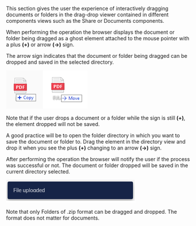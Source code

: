 This section gives the user the experience of interactively dragging documents or folders in the drag-drop viewer contained in different components views such as the Share or Documents components.

When performing the operation the browser displays the document or folder being dragged as a ghost element attached to the mouse pointer with a plus **(+)** or arrow **(->)** sign.

The arrow sign indicates that the document or folder being dragged can be dropped and saved in the selected directory.

![/en/attachments/51.png](/en/attachments/51.png)![/en/attachments/49.png](/en/attachments/49.png)

Note that if the user drops a document or a folder while the sign is still **(+)**, the element dropped will not be saved.

A good practice will be to open the folder directory in which you want to save the document or folder to. Drag the element in the directory view and drop it when you see the plus **(+)** changing to an arrow **(->)** sign.

After performing the operation the browser will notify the user if the process was successful or not.
The document or folder dropped will be saved in the current directory selected. 

![/en/attachments/50.png](/en/attachments/50.png)

Note that only Folders of .zip format can be dragged and dropped. The format does not matter for documents.

